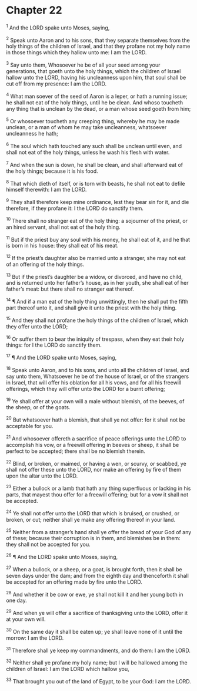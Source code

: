 # Chapter 22

<sup>1</sup> And the LORD spake unto Moses, saying, 

<sup>2</sup> Speak unto Aaron and to his sons, that they separate themselves from the holy things of the children of Israel, and that they profane not my holy name in those things which they hallow unto me: I am the LORD. 

<sup>3</sup> Say unto them, Whosoever he be of all your seed among your generations, that goeth unto the holy things, which the children of Israel hallow unto the LORD, having his uncleanness upon him, that soul shall be cut off from my presence: I am the LORD. 

<sup>4</sup> What man soever of the seed of Aaron is a leper, or hath a running issue; he shall not eat of the holy things, until he be clean. And whoso toucheth any thing that is unclean by the dead, or a man whose seed goeth from him; 

<sup>5</sup> Or whosoever toucheth any creeping thing, whereby he may be made unclean, or a man of whom he may take uncleanness, whatsoever uncleanness he hath; 

<sup>6</sup> The soul which hath touched any such shall be unclean until even, and shall not eat of the holy things, unless he wash his flesh with water. 

<sup>7</sup> And when the sun is down, he shall be clean, and shall afterward eat of the holy things; because it is his food. 

<sup>8</sup> That which dieth of itself, or is torn with beasts, he shall not eat to defile himself therewith: I am the LORD. 

<sup>9</sup> They shall therefore keep mine ordinance, lest they bear sin for it, and die therefore, if they profane it: I the LORD do sanctify them. 

<sup>10</sup> There shall no stranger eat of the holy thing: a sojourner of the priest, or an hired servant, shall not eat of the holy thing. 

<sup>11</sup> But if the priest buy any soul with his money, he shall eat of it, and he that is born in his house: they shall eat of his meat. 

<sup>12</sup> If the priest’s daughter also be married unto a stranger, she may not eat of an offering of the holy things. 

<sup>13</sup> But if the priest’s daughter be a widow, or divorced, and have no child, and is returned unto her father’s house, as in her youth, she shall eat of her father’s meat: but there shall no stranger eat thereof. 

<sup>14</sup> ¶ And if a man eat of the holy thing unwittingly, then he shall put the fifth part thereof unto it, and shall give it unto the priest with the holy thing. 

<sup>15</sup> And they shall not profane the holy things of the children of Israel, which they offer unto the LORD; 

<sup>16</sup> Or suffer them to bear the iniquity of trespass, when they eat their holy things: for I the LORD do sanctify them. 

<sup>17</sup> ¶ And the LORD spake unto Moses, saying, 

<sup>18</sup> Speak unto Aaron, and to his sons, and unto all the children of Israel, and say unto them, Whatsoever he be of the house of Israel, or of the strangers in Israel, that will offer his oblation for all his vows, and for all his freewill offerings, which they will offer unto the LORD for a burnt offering; 

<sup>19</sup> Ye shall offer at your own will a male without blemish, of the beeves, of the sheep, or of the goats. 

<sup>20</sup> But whatsoever hath a blemish, that shall ye not offer: for it shall not be acceptable for you. 

<sup>21</sup> And whosoever offereth a sacrifice of peace offerings unto the LORD to accomplish his vow, or a freewill offering in beeves or sheep, it shall be perfect to be accepted; there shall be no blemish therein. 

<sup>22</sup> Blind, or broken, or maimed, or having a wen, or scurvy, or scabbed, ye shall not offer these unto the LORD, nor make an offering by fire of them upon the altar unto the LORD. 

<sup>23</sup> Either a bullock or a lamb that hath any thing superfluous or lacking in his parts, that mayest thou offer for a freewill offering; but for a vow it shall not be accepted. 

<sup>24</sup> Ye shall not offer unto the LORD that which is bruised, or crushed, or broken, or cut; neither shall ye make any offering thereof in your land. 

<sup>25</sup> Neither from a stranger’s hand shall ye offer the bread of your God of any of these; because their corruption is in them, and blemishes be in them: they shall not be accepted for you. 

<sup>26</sup> ¶ And the LORD spake unto Moses, saying, 

<sup>27</sup> When a bullock, or a sheep, or a goat, is brought forth, then it shall be seven days under the dam; and from the eighth day and thenceforth it shall be accepted for an offering made by fire unto the LORD. 

<sup>28</sup> And whether it be cow or ewe, ye shall not kill it and her young both in one day. 

<sup>29</sup> And when ye will offer a sacrifice of thanksgiving unto the LORD, offer it at your own will. 

<sup>30</sup> On the same day it shall be eaten up; ye shall leave none of it until the morrow: I am the LORD. 

<sup>31</sup> Therefore shall ye keep my commandments, and do them: I am the LORD. 

<sup>32</sup> Neither shall ye profane my holy name; but I will be hallowed among the children of Israel: I am the LORD which hallow you, 

<sup>33</sup> That brought you out of the land of Egypt, to be your God: I am the LORD. 


